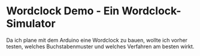 # Wordclock Demo - Ein Wordclock-Simulator

Da ich plane mit dem Arduino eine Wordclock zu bauen, wollte ich vorher testen, welches 
Buchstabenmuster und welches Verfahren am besten wirkt.
